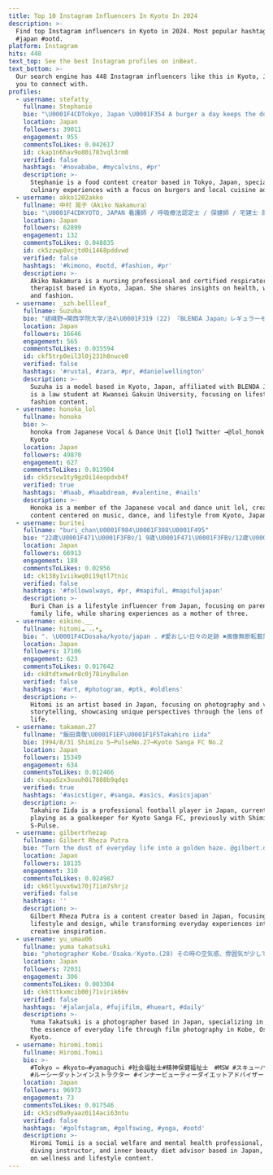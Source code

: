 ```yaml
---
title: Top 10 Instagram Influencers In Kyoto In 2024
description: >-
  Find top Instagram influencers in Kyoto in 2024. Most popular hashtags: #pr
  #japan #ootd.
platform: Instagram
hits: 448
text_top: See the best Instagram profiles on inBeat.
text_bottom: >-
  Our search engine has 448 Instagram influencers like this in Kyoto, Japan for
  you to connect with.
profiles:
  - username: stefatty_
    fullname: Stephanie
    bio: "\U0001F4CDTokyo, Japan \U0001F354 A burger a day keeps the doctor away ⬇️ New YT Video: Kobe & Kyoto Food Adventure"
    location: Japan
    followers: 39011
    engagement: 955
    commentsToLikes: 0.042617
    id: ckap1n6hav9o80i783vql3rm8
    verified: false
    hashtags: '#novababe, #mycalvins, #pr'
    description: >-
      Stephanie is a food content creator based in Tokyo, Japan, specializing in
      culinary experiences with a focus on burgers and local cuisine adventures.
  - username: akko1202akko
    fullname: 中村 晃子（Akiko Nakamura）
    bio: "\U0001F4CDKYOTO, JAPAN 看護師 / 呼吸療法認定士 / 保健師 / 宅建士 風水鑑定士 / なでしこ2020Finalist / KOSEｱｽﾀﾘｭｸｽﾓﾃﾞﾙ お仕事のご依頼はDMへお願いします\U0001F4E9"
    location: Japan
    followers: 62899
    engagement: 132
    commentsToLikes: 0.048835
    id: ck5zzwp8vcjtd0i1468pddvwd
    verified: false
    hashtags: '#kimono, #ootd, #fashion, #pr'
    description: >-
      Akiko Nakamura is a nursing professional and certified respiratory
      therapist based in Kyoto, Japan. She shares insights on health, wellness,
      and fashion.
  - username: _szh.bellleaf_
    fullname: Suzuha
    bio: "嵯峨野→関西学院大学/法4\U0001F319 (22) 『BLENDA Japan』レギュラーモデル \U0001F4CDKyoto お仕事依頼はdmにお願いします✉️"
    location: Japan
    followers: 16646
    engagement: 565
    commentsToLikes: 0.035594
    id: ckf5trp0eil3l0j231h8nuce8
    verified: false
    hashtags: '#rustal, #zara, #pr, #danielwellington'
    description: >-
      Suzuha is a model based in Kyoto, Japan, affiliated with BLENDA Japan. She
      is a law student at Kwansei Gakuin University, focusing on lifestyle and
      fashion content.
  - username: honoka_lol
    fullname: honoka
    bio: >-
      honoka from Japanese Vocal & Dance Unit【lol】Twitter →@lol_honoka from
      Kyoto
    location: Japan
    followers: 49870
    engagement: 627
    commentsToLikes: 0.013904
    id: ck5zscw1ty9gz0i14eopdxb4f
    verified: true
    hashtags: '#haab, #haabdream, #valentine, #nails'
    description: >-
      Honoka is a member of the Japanese vocal and dance unit lol, creating
      content centered on music, dance, and lifestyle from Kyoto, Japan.
  - username: buritei
    fullname: "buri_chan\U0001F984\U0001F308\U0001F495"
    bio: "22歳\U0001F471\U0001F3FB‍♀️/1￼9歳\U0001F471\U0001F3FB‍♀️/12歳\U0001F466\U0001F3FD\U0001F3C93kidsmama Osaka⇔Kyoto お仕事の依頼はDMまで\U0001F48C 身長160㌢"
    location: Japan
    followers: 66913
    engagement: 188
    commentsToLikes: 0.02956
    id: ck138y1viikwq0i19qtl7tnic
    verified: false
    hashtags: '#followalways, #pr, #mapiful, #mapifuljapan'
    description: >-
      Buri Chan is a lifestyle influencer from Japan, focusing on parenting and
      family life, while sharing experiences as a mother of three.
  - username: eikino.__
    fullname: hitomi☁︎ .｡•⁎
    bio: ". \U0001F4CDosaka/kyoto/japan . #愛おしい日々の足跡 ✖︎画像無断転載禁止 please dont use my pictures without permission . ☁︎⁎✶.｡•⁎ .｡•⁎"
    location: Japan
    followers: 17106
    engagement: 623
    commentsToLikes: 0.017642
    id: ck8tdtxmw4r8c0j78iny8ulon
    verified: false
    hashtags: '#art, #photogram, #ptk, #oldlens'
    description: >-
      Hitomi is an artist based in Japan, focusing on photography and visual
      storytelling, showcasing unique perspectives through the lens of her daily
      life.
  - username: takaman.27
    fullname: "飯田貴敬\U0001F1EF\U0001F1F5Takahiro iida"
    bio: 1994/8/31 Shimizu S−PulseNo.27→Kyoto Sanga FC No.2
    location: Japan
    followers: 15349
    engagement: 634
    commentsToLikes: 0.012466
    id: ckapa5zx3uuuh0i7808b9qdqs
    verified: true
    hashtags: '#asicstiger, #sanga, #asics, #asicsjapan'
    description: >-
      Takahiro Iida is a professional football player in Japan, currently
      playing as a goalkeeper for Kyoto Sanga FC, previously with Shimizu
      S-Pulse.
  - username: gilbertrhezap
    fullname: Gilbert Rheza Putra
    bio: "Turn the dust of everyday life into a golden haze. @gilbert.deco.ph @featuredbygion \U0001F4CDOsaka - Kyoto, Japan"
    location: Japan
    followers: 18135
    engagement: 310
    commentsToLikes: 0.024987
    id: ck6tlyuvx6w170j71im7shrjz
    verified: false
    hashtags: ''
    description: >-
      Gilbert Rheza Putra is a content creator based in Japan, focusing on
      lifestyle and design, while transforming everyday experiences into
      creative inspiration.
  - username: yu_umaa06
    fullname: yuma takatsuki
    bio: "photographer Kobe／Osaka／Kyoto.(28) その時の空気感、雰囲気が少しでも伝わるように。 #フィルムカメラで残す日常 . member: @good_portraits_world . contact▷▷DM or \U0001F4E9 お仕事や撮影依頼お待ちしています。 ."
    location: Japan
    followers: 72031
    engagement: 306
    commentsToLikes: 0.003304
    id: ck6tttkxmcib00j71virik66v
    verified: false
    hashtags: '#jalanjala, #fujifilm, #hueart, #daily'
    description: >-
      Yuma Takatsuki is a photographer based in Japan, specializing in capturing
      the essence of everyday life through film photography in Kobe, Osaka, and
      Kyoto.
  - username: hiromi.tomii
    fullname: Hiromi.Tomii
    bio: >-
      #Tokyo ⇔ #kyoto⇔#yamaguchi #社会福祉士#精神保健福祉士　#MSW #スキューバダイビングインストラクター
      #ルーシーダットンインストラクター #インナービューティーダイエットアドバイザー #FiNCアンバサダー @finc_app
    location: Japan
    followers: 96973
    engagement: 73
    commentsToLikes: 0.017546
    id: ck5zsd9a9yaaz0i14aci63ntu
    verified: false
    hashtags: '#golfstagram, #golfswing, #yoga, #ootd'
    description: >-
      Hiromi Tomii is a social welfare and mental health professional, scuba
      diving instructor, and inner beauty diet advisor based in Japan, focused
      on wellness and lifestyle content.
---
```



